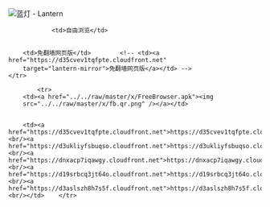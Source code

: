 

<img src="../../raw/master/x/8e0a2b81.c82003be.LanternYellow2.png" alt="蓝灯 - Lantern"/>
<table>
    <tr>
                
                <td>自由浏览</td>
        
        
        <td>免翻墙网页版</td>        <!-- <td><a href="https://d35cvev1tqfpte.cloudfront.net"
        target="lantern-mirror">免翻墙网页版</a></td> -->
    </tr>
    
            <tr>
        <td><a href="../../raw/master/x/FreeBrowser.apk"><img
        src="../../raw/master/x/fb.qr.png" /></a></td>

        
        <td><a href="https://d35cvev1tqfpte.cloudfront.net">https://d35cvev1tqfpte.cloudfront.net</a><br/><a href="https://d3ukliyfsbuqso.cloudfront.net">https://d3ukliyfsbuqso.cloudfront.net</a><br/><a href="https://dnxacp7iqawgy.cloudfront.net">https://dnxacp7iqawgy.cloudfront.net</a><br/><a href="https://d19srbcq3jt64o.cloudfront.net">https://d19srbcq3jt64o.cloudfront.net</a><br/><a href="https://d3aslszh8h7s5f.cloudfront.net">https://d3aslszh8h7s5f.cloudfront.net</a><br/></td>    </tr>
</table>
